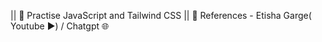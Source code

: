 || 🔗 Practise JavaScript and Tailwind CSS 
|| 🔗 References - Etisha Garge( Youtube ▶️)  /  Chatgpt 🌐
